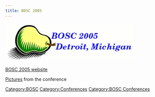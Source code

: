 ```yaml
---
title: BOSC 2005
---
```


![](Bosc-2005-logo.png "Bosc-2005-logo.png")

[BOSC 2005 website](http://open-bio.org/bosc2005)

[Pictures](http://gallery.open-bio.org/gallery2/v/bosc2005/) from the
conference

<Category:BOSC> <Category:Conferences> [Category:BOSC
Conferences](Category:BOSC_Conferences "wikilink")
